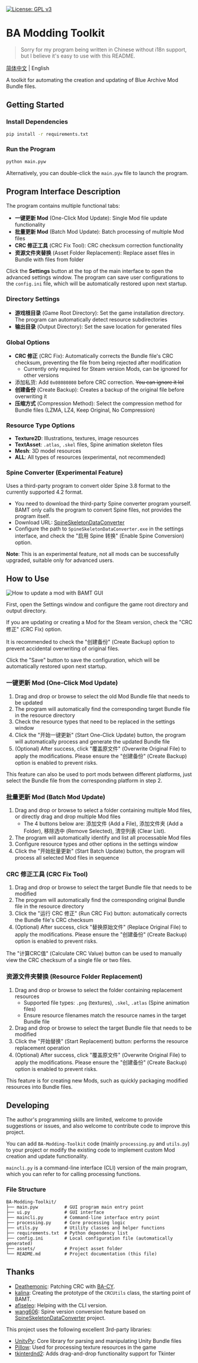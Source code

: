[![License: GPL v3](https://img.shields.io/badge/License-GPLv3-blue.svg)](https://www.gnu.org/licenses/gpl-3.0)

# BA Modding Toolkit

> Sorry for my program being written in Chinese without i18n support, but I believe it's easy to use with this README.

[简体中文](README_zh-CN.md) | English

A toolkit for automating the creation and updating of Blue Archive Mod Bundle files.

## Getting Started

### Install Dependencies
```bash
pip install -r requirements.txt
```

### Run the Program
```bash
python main.pyw
```
Alternatively, you can double-click the `main.pyw` file to launch the program.

## Program Interface Description
The program contains multiple functional tabs:
- **一键更新 Mod** (One-Click Mod Update): Single Mod file update functionality
- **批量更新 Mod** (Batch Mod Update): Batch processing of multiple Mod files
- **CRC 修正工具** (CRC Fix Tool): CRC checksum correction functionality
- **资源文件夹替换** (Asset Folder Replacement): Replace asset files in Bundle with files from folder

Click the **Settings** button at the top of the main interface to open the advanced settings window.
The program can save user configurations to the `config.ini` file, which will be automatically restored upon next startup.

### Directory Settings
- **游戏根目录** (Game Root Directory): Set the game installation directory. The program can automatically detect resource subdirectories
- **输出目录** (Output Directory): Set the save location for generated files

### Global Options
- **CRC 修正** (CRC Fix): Automatically corrects the Bundle file's CRC checksum, preventing the file from being rejected after modification
    - Currently only required for Steam version Mods, can be ignored for other versions
- 添加私货: Add `0x08080808` before CRC correction. ~~You can ignore it lol~~
- **创建备份** (Create Backup): Creates a backup of the original file before overwriting it
- **压缩方式** (Compression Method): Select the compression method for Bundle files (LZMA, LZ4, Keep Original, No Compression)

### Resource Type Options
- **Texture2D**: Illustrations, textures, image resources
- **TextAsset**: `.atlas`, `.skel` files, Spine animation skeleton files
- **Mesh**: 3D model resources
- **ALL**: All types of resources (experimental, not recommended)

### Spine Converter (Experimental Feature)
Uses a third-party program to convert older Spine 3.8 format to the currently supported 4.2 format.
- You need to download the third-party Spine converter program yourself. BAMT only calls the program to convert Spine files, not provides the program itself.
- Download URL: [SpineSkeletonDataConverter](https://github.com/wang606/SpineSkeletonDataConverter/releases)
- Configure the path to `SpineSkeletonDataConverter.exe` in the settings interface, and check the "启用 Spine 转换" (Enable Spine Conversion) option.

**Note**: This is an experimental feature, not all mods can be successfully upgraded, suitable only for advanced users.

## How to Use

![How to update a mod with BAMT GUI](assets/help/gui-help-mod-update-en.png)

First, open the Settings window and configure the game root directory and output directory.

If you are updating or creating a Mod for the Steam version, check the "CRC 修正" (CRC Fix) option.

It is recommended to check the "创建备份" (Create Backup) option to prevent accidental overwriting of original files.

Click the "Save" button to save the configuration, which will be automatically restored upon next startup.

### 一键更新 Mod (One-Click Mod Update)
1. Drag and drop or browse to select the old Mod Bundle file that needs to be updated
2. The program will automatically find the corresponding target Bundle file in the resource directory
3. Check the resource types that need to be replaced in the settings window
4. Click the "开始一键更新" (Start One-Click Update) button, the program will automatically process and generate the updated Bundle file
5. (Optional) After success, click "覆盖原文件" (Overwrite Original File) to apply the modifications. Please ensure the "创建备份" (Create Backup) option is enabled to prevent risks.

This feature can also be used to port mods between different platforms, just select the Bundle file from the corresponding platform in step 2.

### 批量更新 Mod (Batch Mod Update)
1. Drag and drop or browse to select a folder containing multiple Mod files, or directly drag and drop multiple Mod files
    - The 4 buttons below are: 添加文件 (Add a File), 添加文件夹 (Add a Folder), 移除选中 (Remove Selected), 清空列表 (Clear List).
2. The program will automatically identify and list all processable Mod files
3. Configure resource types and other options in the settings window
4. Click the "开始批量更新" (Start Batch Update) button, the program will process all selected Mod files in sequence

### CRC 修正工具 (CRC Fix Tool)
1. Drag and drop or browse to select the target Bundle file that needs to be modified
2. The program will automatically find the corresponding original Bundle file in the resource directory
3. Click the "运行 CRC 修正" (Run CRC Fix) button: automatically corrects the Bundle file's CRC checksum
4. (Optional) After success, click "替换原始文件" (Replace Original File) to apply the modifications. Please ensure the "创建备份" (Create Backup) option is enabled to prevent risks.

The "计算CRC值" (Calculate CRC Value) button can be used to manually view the CRC checksum of a single file or two files.

### 资源文件夹替换 (Resource Folder Replacement)
1. Drag and drop or browse to select the folder containing replacement resources
    - Supported file types: `.png` (textures), `.skel`, `.atlas` (Spine animation files)
    - Ensure resource filenames match the resource names in the target Bundle file
2. Drag and drop or browse to select the target Bundle file that needs to be modified
3. Click the "开始替换" (Start Replacement) button: performs the resource replacement operation
4. (Optional) After success, click "覆盖原文件" (Overwrite Original File) to apply the modifications. Please ensure the "创建备份" (Create Backup) option is enabled to prevent risks.

This feature is for creating new Mods, such as quickly packaging modified resources into Bundle files.

## Developing

The author's programming skills are limited, welcome to provide suggestions or issues, and also welcome to contribute code to improve this project.

You can add `BA-Modding-Toolkit` code (mainly `processing.py` and `utils.py`) to your project or modify the existing code to implement custom Mod creation and update functionality.

`maincli.py` is a command-line interface (CLI) version of the main program, which you can refer to for calling processing functions.

### File Structure

```
BA-Modding-Toolkit/
├── main.pyw          # GUI program main entry point
├── ui.py             # GUI interface
├── maincli.py        # Command-line interface entry point
├── processing.py     # Core processing logic
├── utils.py          # Utility classes and helper functions
├── requirements.txt  # Python dependency list
├── config.ini        # Local configuration file (automatically generated)
├── assets/           # Project asset folder
└── README.md         # Project documentation (this file)
```

## Thanks

- [Deathemonic](https://github.com/Deathemonic): Patching CRC with [BA-CY](https://github.com/Deathemonic/BA-CY).
- [kalina](https://github.com/kalinaowo): Creating the prototype of the `CRCUtils` class, the starting point of BAMT.
- [afiseleo](https://github.com/fiseleo): Helping with the CLI version.
- [wang606](https://github.com/wang606): Spine version conversion feature based on [SpineSkeletonDataConverter](https://github.com/wang606/SpineSkeletonDataConverter) project.

This project uses the following excellent 3rd-party libraries:

- [UnityPy](https://github.com/K0lb3/UnityPy): Core library for parsing and manipulating Unity Bundle files
- [Pillow](https://python-pillow.org/): Used for processing texture resources in the game
- [tkinterdnd2](https://github.com/pmgagne/tkinterdnd2): Adds drag-and-drop functionality support for Tkinter